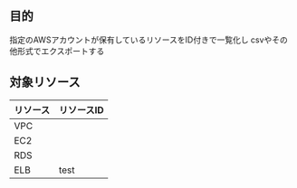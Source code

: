 ## 目的
指定のAWSアカウントが保有しているリソースをID付きで一覧化し
csvやその他形式でエクスポートする


## 対象リソース
| リソース | リソースID |
|--------|--------|
|VPC||
|EC2||
|RDS||
|ELB|test|

